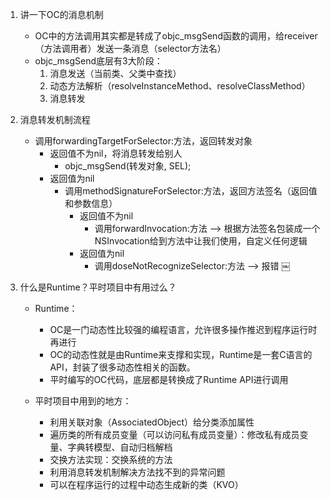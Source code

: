 1. 讲一下OC的消息机制
	- OC中的方法调用其实都是转成了objc_msgSend函数的调用，给receiver（方法调用者）发送一条消息（selector方法名）
	- objc_msgSend底层有3大阶段：
		1. 消息发送（当前类、父类中查找）
		2. 动态方法解析（resolveInstanceMethod、resolveClassMethod）
		3. 消息转发

2. 消息转发机制流程       
	- 调用forwardingTargetForSelector:方法，返回转发对象
		- 返回值不为nil，将消息转发给别人 
			- objc_msgSend(转发对象, SEL);
		- 返回值为nil
			- 调用methodSignatureForSelector:方法，返回方法签名（返回值和参数信息）
				- 返回值不为nil
					- 调用forwardInvocation:方法 --> 根据方法签名包装成一个NSInvocation给到方法中让我们使用，自定义任何逻辑
				- 返回值为nil
					- 调用doseNotRecognizeSelector:方法 --> 报错
￼
3. 什么是Runtime？平时项目中有用过么？
	* Runtime：
		- OC是一门动态性比较强的编程语言，允许很多操作推迟到程序运行时再进行
		- OC的动态性就是由Runtime来支撑和实现，Runtime是一套C语言的API，封装了很多动态性相关的函数。
		- 平时编写的OC代码，底层都是转换成了Runtime API进行调用

	* 平时项目中用到的地方：
		- 利用关联对象（AssociatedObject）给分类添加属性
		- 遍历类的所有成员变量（可以访问私有成员变量）：修改私有成员变量、字典转模型、自动归档解档
		- 交换方法实现：交换系统的方法
		- 利用消息转发机制解决方法找不到的异常问题
		- 可以在程序运行的过程中动态生成新的类（KVO）